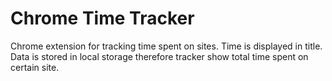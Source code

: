 Chrome Time Tracker
===================

Chrome extension for tracking time spent on sites. Time is displayed in title.
Data is stored in local storage therefore tracker show total time spent
on certain site.
